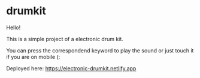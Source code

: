 # drumkit

Hello!

This is a simple project of a electronic drum kit.

You can press the correspondend keyword to play the sound or just touch it if you are on mobile (:

Deployed here: https://electronic-drumkit.netlify.app
